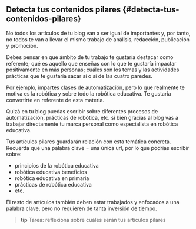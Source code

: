 ## Detecta tus contenidos pilares {#detecta-tus-contenidos-pilares}

No todos los artículos de tu blog van a ser igual de importantes y, por tanto, no todos te van a llevar el mismo trabajo de análisis, redacción, publicación y promoción.

Debes pensar en qué ámbito de tu trabajo te gustaría destacar como referente; qué es aquello que enseñas con lo que te gustaría impactar positivamente en más personas; cuáles son los temas y las actividades prácticas que te gustaría sacar sí o sí de las cuatro paredes.

Por ejemplo, impartes clases de automatización, pero lo que realmente te motiva es la robótica y sobre todo la robótica educativa. Te gustaría convertirte en referente de esta materia.

Quizá en tu blog puedas escribir sobre diferentes procesos de automatización, prácticas de robótica, etc. si bien gracias al blog vas a trabajar directamente tu marca personal como especialista en robótica educativa.

Tus artículos pilares guardarán relación con esta temática concreta. Recuerda que una palabra clave = una única url,  por lo que podrías escribir sobre:

* principios de la robótica educativa
* robótica educativa beneficios
* robótica educativa en primaria
* prácticas de robótica educativa
* etc.

El resto de artículos también deben estar trabajados y enfocados a una palabra clave, pero no requieren de tanta inversión de tiempo.

>**tip**
>Tarea: reflexiona sobre cuáles serán tus artículos pilares